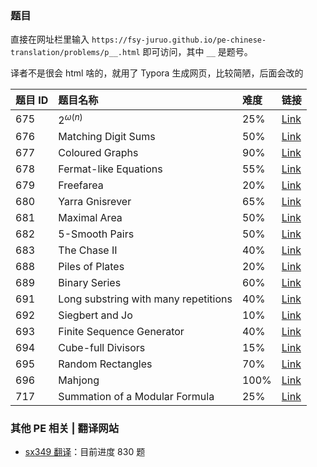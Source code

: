 ### 题目

直接在网址栏里输入 ``https://fsy-juruo.github.io/pe-chinese-translation/problems/p__.html`` 即可访问，其中 ``__`` 是题号。

译者不是很会 html 啥的，就用了 Typora 生成网页，比较简陋，后面会改的

|题目 ID|题目名称|难度|链接|
|:-----|:-----|:----|:----|
|675|$2^{\omega(n)}$|25%|[Link](https://fsy-juruo.github.io/pe-chinese-translation/problems/p675.html)|
|676|Matching Digit Sums|50%|[Link](https://fsy-juruo.github.io/pe-chinese-translation/problems/p676.html)|
|677|Coloured Graphs|90%|[Link](https://fsy-juruo.github.io/pe-chinese-translation/problems/p677.html)|
|678|Fermat-like Equations|55%|[Link](https://fsy-juruo.github.io/pe-chinese-translation/problems/p678.html)|
|679|Freefarea|20%|[Link](https://fsy-juruo.github.io/pe-chinese-translation/problems/p679.html)|
|680|Yarra Gnisrever|65%|[Link](https://fsy-juruo.github.io/pe-chinese-translation/problems/p680.html)|
|681|Maximal Area|50%|[Link](https://fsy-juruo.github.io/pe-chinese-translation/problems/p681.html)|
|682|5-Smooth Pairs|50%|[Link](https://fsy-juruo.github.io/pe-chinese-translation/problems/p682.html)|
|683|The Chase II|40%|[Link](https://fsy-juruo.github.io/pe-chinese-translation/problems/p683.html)|
|688|Piles of Plates|20%|[Link](https://fsy-juruo.github.io/pe-chinese-translation/problems/p688.html)|
|689|Binary Series|60%|[Link](https://fsy-juruo.github.io/pe-chinese-translation/problems/p689.html)|
|691|Long substring with many repetitions|40%|[Link](https://fsy-juruo.github.io/pe-chinese-translation/problems/p691.html)|
|692|Siegbert and Jo|10%|[Link](https://fsy-juruo.github.io/pe-chinese-translation/problems/p692.html)|
|693|Finite Sequence Generator|40%|[Link](https://fsy-juruo.github.io/pe-chinese-translation/problems/p693.html)|
|694|Cube-full Divisors|15%|[Link](https://fsy-juruo.github.io/pe-chinese-translation/problems/p694.html)|
|695|Random Rectangles|70%|[Link](https://fsy-juruo.github.io/pe-chinese-translation/problems/p695.html)|
|696|Mahjong|100%|[Link](https://fsy-juruo.github.io/pe-chinese-translation/problems/p696.html)|
|717|Summation of a Modular Formula|25%|[Link](https://fsy-juruo.github.io/pe-chinese-translation/problems/p717.html)|

### 其他 PE 相关 | 翻译网站

- [sx349 翻译](http://pe-cn.github.io/)：目前进度 830 题
